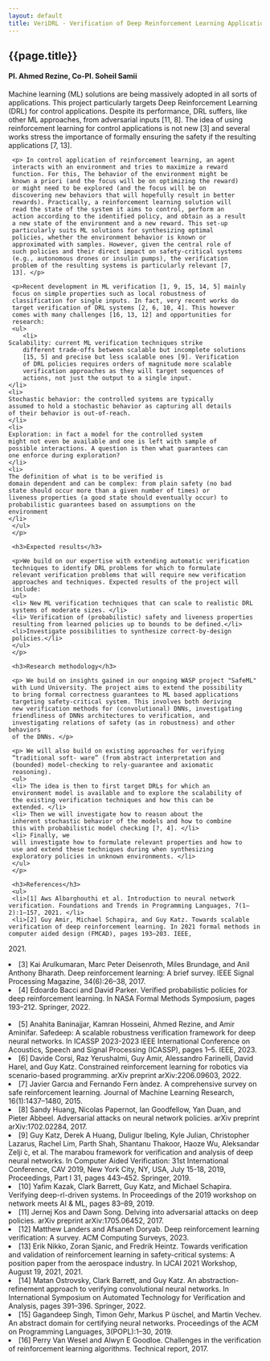 ```yaml
---
layout: default
title: VeriDRL - Verification of Deep Reinforcement Learning Applications
---
```


<div class="post">
     <h2> {{page.title}} </h2>
     <h4>PI. Ahmed Rezine, Co-PI. Soheil Samii</h4>
     <p> Machine learning (ML) solutions are being massively adopted
     in all sorts of applications. This project particularly targets
     Deep Reinforcement Learning (DRL) for control
     applications. Despite its performance, DRL suffers, like other ML
     approaches, from adversarial inputs [11, 8]. The idea of using
     reinforcement learning for control applications is not new [3]
     and several works stress the importance of formally ensuring the
     safety if the resulting applications [7, 13].</p>

     <p> In control application of reinforcement learning, an agent
     interacts with an environment and tries to maximize a reward
     function. For this, The behavior of the environment might be
     known a priori (and the focus will be on optimizing the reward)
     or might need to be explored (and the focus will be on
     discovering new behaviors that will hopefully result in better
     rewards). Practically, a reinforcement learning solution will
     read the state of the system it aims to control, perform an
     action according to the identified policy, and obtain as a result
     a new state of the environment and a new reward. This set-up
     particularly suits ML solutions for synthesizing optimal
     policies, whether the environment behavior is known or
     approximated with samples. However, given the central role of
     such policies and their direct impact on safety-critical systems
     (e.g., autonomous drones or insulin pumps), the verification
     problem of the resulting systems is particularly relevant [7,
     13]. </p>

     <p>Recent development in ML verification [1, 9, 15, 14, 5] mainly
     focus on simple properties such as local robustness of
     classification for single inputs. In fact, very recent works do
     target verification of DRL systems [2, 6, 10, 4]. This however
     comes with many challenges [16, 13, 12] and opportunities for
     research:
     <ul>
        <li>
	Scalability: current ML verification techniques strike
        different trade-offs between scalable but incomplete solutions
        [15, 5] and precise but less scalable ones [9]. Verification
        of DRL policies requires orders of magnitude more scalable
        verification approaches as they will target sequences of
        actions, not just the output to a single input.
	</li>
	<li>
	Stochastic behavior: the controlled systems are typically
	assumed to hold a stochastic behavior as capturing all details
	of their behavior is out-of-reach.
	</li>
	<li>
	Exploration: in fact a model for the controlled system
	might not even be available and one is left with sample of
	possible interactions. A question is then what guarantees can
	one enforce during exploration?
	</li>
	<li>
	The definition of what is to be verified is
	domain dependent and can be complex: from plain safety (no bad
	state should occur more than a given number of times) or
	liveness properties (a good state should eventually occur) to
	probabilistic guarantees based on assumptions on the
	environment
	</li>
     </ul>
     </p>

     <h3>Expected results</h3>
     
     <p>We build on our expertise with extending automatic verification
     techniques to identify DRL problems for which to formulate
     relevant verification problems that will require new verification
     approaches and techniques. Expected results of the project will
     include:
     <ul>
     <li> New ML verification techniques that can scale to realistic DRL
     systems of moderate sizes. </li>
     <li> Verification of (probabilistic) safety and liveness properties
     resulting from learned policies up to bounds to be defined.</li>
     <li>Investigate possibilities to synthesize correct-by-design
     policies.</li>
     </ul>
     </p>

     <h3>Research methodology</h3>

     <p> We build on insights gained in our ongoing WASP project "SafeML"
     with Lund University. The project aims to extend the possibility
     to bring formal correctness guarantees to ML based applications
     targeting safety-critical system. This involves both deriving
     new verification methods for (convolutional) DNNs, investigating
     friendliness of DNNs architectures to verification, and 
     investigating relations of safety (as in robustness) and other behaviors
     of the DNNs. </p>

     <p> We will also build on existing approaches for verifying
     “traditional soft- ware” (from abstract interpretation and
     (bounded) model-checking to rely-guarantee and axiomatic
     reasoning).
     <ul>
     <li> The idea is then to first target DRLs for which an
     environment model is available and to explore the scalability of
     the existing verification techniques and how this can be
     extended. </li>
     <li> Then we will investigate how to reason about the
     inherent stochastic behavior of the models and how to combine
     this with probabilistic model checking [?, 4]. </li>
     <li> Finally, we
     will investigate how to formulate relevant properties and how to
     use and extend these techniques during when synthesizing
     exploratory policies in unknown environments. </li>
     </ul>
     </p>

     <h3>References</h3>
     <ul>
     <li>[1] Aws Albarghouthi et al. Introduction to neural network verification. Foundations and Trends in Programming Languages, 7(1–2):1–157, 2021. </li>
     <li>[2] Guy Amir, Michael Schapira, and Guy Katz. Towards scalable verification of deep reinforcement learning. In 2021 formal methods in computer aided design (FMCAD), pages 193–203. IEEE,
2021.</li>
     <li>[3] Kai Arulkumaran, Marc Peter Deisenroth, Miles Brundage, and Anil Anthony Bharath. Deep reinforcement learning: A brief survey. IEEE Signal Processing Magazine, 34(6):26–38, 2017.</li>
     <li>[4] Edoardo Bacci and David Parker. Verified probabilistic policies for deep reinforcement learning. In NASA Formal Methods Symposium, pages 193–212. Springer, 2022.</li>     
     <li>[5] Anahita Baninajjar, Kamran Hosseini, Ahmed Rezine, and Amir Aminifar. Safedeep: A scalable robustness verification framework for deep neural networks. In ICASSP 2023-2023 IEEE International Conference on Acoustics, Speech and Signal Processing (ICASSP), pages 1–5. IEEE,
2023.</li>
     <li>[6] Davide Corsi, Raz Yerushalmi, Guy Amir, Alessandro Farinelli, David Harel, and Guy Katz. Constrained reinforcement learning for robotics via scenario-based programming. arXiv preprint arXiv:2206.09603, 2022.</li>
     <li>[7] Javier Garcıa and Fernando Fern ́andez. A comprehensive survey on safe reinforcement learning. Journal of Machine Learning Research, 16(1):1437–1480, 2015.</li>
     <li>[8] Sandy Huang, Nicolas Papernot, Ian Goodfellow, Yan Duan, and Pieter Abbeel. Adversarial attacks on neural network policies. arXiv preprint arXiv:1702.02284, 2017.</li>
     <li>[9] Guy Katz, Derek A Huang, Duligur Ibeling, Kyle Julian, Christopher Lazarus, Rachel Lim, Parth Shah, Shantanu Thakoor, Haoze Wu, Aleksandar Zelji ́c, et al. The marabou framework for verification and analysis of deep neural networks. In Computer Aided Verification: 31st International Conference, CAV 2019, New York City, NY, USA, July 15-18, 2019, Proceedings, Part I 31, pages 443–452. Springer, 2019.</li>
     <li>[10]  Yafim Kazak, Clark Barrett, Guy Katz, and Michael Schapira. Verifying deep-rl-driven systems. In Proceedings of the 2019 workshop on network meets AI & ML, pages 83–89, 2019.</li>
     <li>[11] Jernej Kos and Dawn Song. Delving into adversarial attacks on deep policies. arXiv preprint arXiv:1705.06452, 2017.</li>
     <li>[12] Matthew Landers and Afsaneh Doryab. Deep reinforcement learning verification: A survey. ACM Computing Surveys, 2023.</li>
     <li>[13] Erik Nikko, Zoran Sjanic, and Fredrik Heintz. Towards verification and validation of reinforcement learning in safety-critical systems: A position paper from the aerospace industry. In IJCAI 2021 Workshop, August 19, 2021, 2021.</li>
     <li>[14] Matan Ostrovsky, Clark Barrett, and Guy Katz. An abstraction-refinement approach to verifying convolutional neural networks. In International Symposium on Automated Technology for Verification and Analysis, pages 391–396. Springer, 2022.</li>
     <li>[15] Gagandeep Singh, Timon Gehr, Markus P ̈uschel, and Martin Vechev. An abstract domain for certifying neural networks. Proceedings of the ACM on Programming Languages, 3(POPL):1–30, 2019.</li>
     <li>[16] Perry Van Wesel and Alwyn E Goodloe. Challenges in the verification of reinforcement learning algorithms. Technical report, 2017.</li>
     </ul>
</div>

